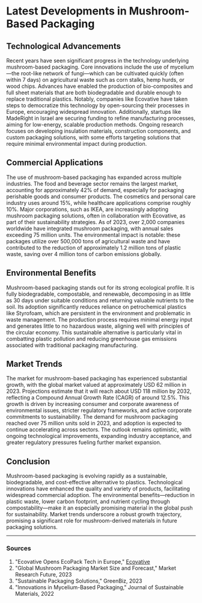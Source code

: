 # Latest Developments in Mushroom-Based Packaging

## Technological Advancements
Recent years have seen significant progress in the technology underlying mushroom-based packaging. Core innovations include the use of mycelium—the root-like network of fungi—which can be cultivated quickly (often within 7 days) on agricultural waste such as corn stalks, hemp hurds, or wood chips. Advances have enabled the production of bio-composites and full sheet materials that are both biodegradable and durable enough to replace traditional plastics. Notably, companies like Ecovative have taken steps to democratize this technology by open-sourcing their processes in Europe, encouraging widespread innovation. Additionally, startups like MadeRight in Israel are securing funding to refine manufacturing processes, aiming for low-energy, scalable production methods. Ongoing research focuses on developing insulation materials, construction components, and custom packaging solutions, with some efforts targeting solutions that require minimal environmental impact during production.

## Commercial Applications
The use of mushroom-based packaging has expanded across multiple industries. The food and beverage sector remains the largest market, accounting for approximately 42% of demand, especially for packaging perishable goods and consumer products. The cosmetics and personal care industry uses around 15%, while healthcare applications comprise roughly 10%. Major corporations, such as IKEA, are increasingly adopting mushroom packaging solutions, often in collaboration with Ecovative, as part of their sustainability strategies. As of 2023, over 2,000 companies worldwide have integrated mushroom packaging, with annual sales exceeding 75 million units. The environmental impact is notable: these packages utilize over 500,000 tons of agricultural waste and have contributed to the reduction of approximately 1.2 million tons of plastic waste, saving over 4 million tons of carbon emissions globally.

## Environmental Benefits
Mushroom-based packaging stands out for its strong ecological profile. It is fully biodegradable, compostable, and renewable, decomposing in as little as 30 days under suitable conditions and returning valuable nutrients to the soil. Its adoption significantly reduces reliance on petrochemical plastics like Styrofoam, which are persistent in the environment and problematic in waste management. The production process requires minimal energy input and generates little to no hazardous waste, aligning well with principles of the circular economy. This sustainable alternative is particularly vital in combatting plastic pollution and reducing greenhouse gas emissions associated with traditional packaging manufacturing.

## Market Trends
The market for mushroom-based packaging has experienced substantial growth, with the global market valued at approximately USD 62 million in 2023. Projections estimate that it will reach about USD 118 million by 2032, reflecting a Compound Annual Growth Rate (CAGR) of around 12.5%. This growth is driven by increasing consumer and corporate awareness of environmental issues, stricter regulatory frameworks, and active corporate commitments to sustainability. The demand for mushroom packaging reached over 75 million units sold in 2023, and adoption is expected to continue accelerating across sectors. The outlook remains optimistic, with ongoing technological improvements, expanding industry acceptance, and greater regulatory pressures fueling further market expansion.

## Conclusion
Mushroom-based packaging is evolving rapidly as a sustainable, biodegradable, and cost-effective alternative to plastics. Technological innovations have enhanced the quality and variety of products, facilitating widespread commercial adoption. The environmental benefits—reduction in plastic waste, lower carbon footprint, and nutrient cycling through compostability—make it an especially promising material in the global push for sustainability. Market trends underscore a robust growth trajectory, promising a significant role for mushroom-derived materials in future packaging solutions.

---

### Sources
1. "Ecovative Opens EcoPack Tech in Europe," [Ecovative](https://www.ecovativedesign.com)
2. "Global Mushroom Packaging Market Size and Forecast," Market Research Future, 2023
3. "Sustainable Packaging Solutions," GreenBiz, 2023
4. "Innovations in Mycelium-Based Packaging," Journal of Sustainable Materials, 2022